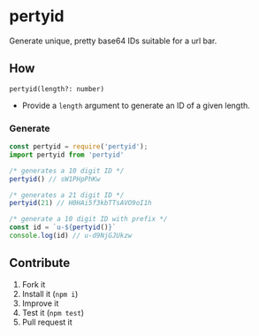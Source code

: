 # pertyid

Generate unique, pretty base64 IDs suitable for a url bar.

## How

`pertyid(length?: number)`

* Provide a `length` argument to generate an ID of a given length.

### Generate

```js
const pertyid = require('pertyid');
import pertyid from 'pertyid'

/* generates a 10 digit ID */
pertyid() // sW1PHpPhKw

/* generates a 21 digit ID */
pertyid(21) // H0HAi5f3kbTTsAVO9oI1h

/* generate a 10 digit ID with prefix */
const id = `u-${pertyid()}`
console.log(id) // u-d9NjGJUkzw
```

## Contribute

1. Fork it
2. Install it (`npm i`)
3. Improve it
4. Test it (`npm test`)
5. Pull request it
